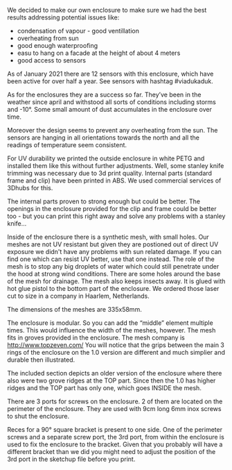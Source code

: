 
We decided to make our own enclosure to make sure we had the best results addressing potential issues like:

- condensation of vapour - good ventillation
- overheating from sun
- good enough waterproofing
- easu to hang on a facade at the height of about 4 meters
- good access to sensors

As of January 2021 there are 12 sensors with this enclosure, which have been active for over half a year. See sensors with hashtag #viadukaduk.

As for the enclosures they are a success so far. They’ve been in the weather since april and withstood all sorts of conditions including storms and -10°. Some small amount of dust accumulates in the enclosure over time.

Moreover the design seems to prevent any overheating from the sun. The sensors are hanging in all orientations towards the north and all the readings of temperature seem consistent.

For UV durability we printed the outside enclosure in white PETG and installed them like this without further adjustments. Well, some stanley knife trimming was necessary due to 3d print quality. Internal parts (standard frame and clip) have been printed in ABS. We used commercial services of 3Dhubs for this.

The internal parts proven to strong enough but could be better. The openings in the enclosure provided for the clip and frame could be better too - but you can print this right away and solve any problems with a stanley knife...

Inside of the enclosure there is a synthetic mesh, with small holes. Our meshes are not UV resistant but given they are postioned out of direct UV exposure we didn't have any problems with sun related damage. If you can find one which can resist UV better, use that one instead.
The role of the mesh is to stop any big droplets of water which could still penetrate under the hood at strong wind conditions. There are some holes around the base of the mesh for drainage. The mesh also keeps insects away. It is glued with hot glue pistol to the bottom part of the enclosure. We ordered those laser cut to size in a company in Haarlem, Netherlands.

The dimensions of the meshes are 335x58mm.

The enclosure is modular. So you can add the “middle” element multiple times. This would influence the width of the meshes, however. The mesh fits in groves provided in the enclosure. The mesh company is http://www.topzeven.com/ You will notice that the grips between the main 3 rings of the enclosure on the 1.0 version are different and much simplier and durable then illustrated.

The included section depicts an older version of the enclosure where there also were two grove ridges at the TOP part. Since then the 1.0 has higher ridges and the TOP part has only one, which goes INSIDE the mesh.

There are 3 ports for screws on the enclosure. 2 of them are located on the perimeter of the enclosure. They are used with 9cm long 6mm inox screws to shut the enclosure.

Reces for a 90° square bracket is present to one side. One of the perimeter screws and a separate screw port, the 3rd port, from within the enclosure is used to fix the enclosure to the bracket. Given that you probably will have a different bracket than we did you might need to adjust the position of the 3rd port in the sketchup file before you print.
